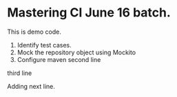 
# Mastering CI June 16 batch.

This is demo code. 
1. Identify test cases.
2. Mock the repository object using Mockito
3. Configure maven
second line

third line

Adding next line.

